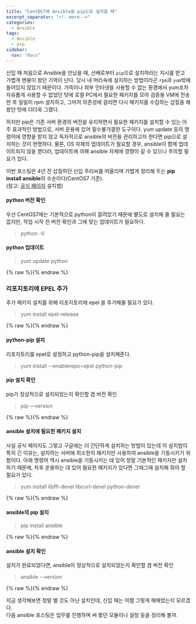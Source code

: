 ```yaml
---
title: "CentOS7에 Ansible을 pip으로 설치할 때"
excerpt_separator: "<!--more-->"
categories:
  - Ansible
tags:
  - Ansible
  - pip
sidebar:
  nav: "docs"
---
```

신입 때 처음으로 Ansible을 만났을 때, 선배로부터 `pip`으로 설치하라는 지시를 받고 가볍게 멘붕이 왔던 기억이 난다. 
당시 내 머리속에 설치하는 방법이라곤 `rpm`과 `yum`밖에 들어있지 않았기 때문이다. 가뜩이나 외부 인터넷을 사용할 수 없는 환경에서 yum조차 자유롭게 사용할 수 없었던 탓에
로컬 PC에서 필요한 패키지를 모아 검증용 VM에 전송한 후 일일이 rpm 설치하고, 그마저 의존성에 걸리면 다시 패키지를 수집하는 삽질을 해 왔던 탓에 더더욱 그랬다.

하지만 pip은 기존 서버 환경의 버전을 유지하면서 필요한 패키지를 설치할 수 있는 아주 효과적인 방법으로, 서버 운용에 있어 필수불가결한 도구이다.
yum update 등의 명령어에 영향을 받지 않고 독자적으로 ansible의 버전을 관리하고자 한다면 pip으로 설치하는 것이 현명하다.
물론, OS 자체의 업데이트가 필요할 경우, ansible이 함께 업데이트되지 않을 뿐더러, 업데이트에 의해 ansible 자체에 영향이 갈 수 있으니 주의할 필요가 있다.

이번 포스팅은 4년 전 삽질하던 신입 주리씨를 떠올리며 가볍게 정리해 두는 **pip install ansible**의 수순이다(CentOS7 기준).  
(참고: [공식 페이지](https://docs.ansible.com/ansible/latest/installation_guide/intro_installation.html#installing-and-upgrading-ansible-with-pip) 설치법)

#### python 버전 확인
우선 CentOS7에는 기본적으로 python이 깔려있기 때문에 별도로 설치해 줄 필요는 없지만, 작업 시작 전 버전 확인과 그에 맞는 업데이트가 필요하다.
> python -V

#### python 업데이트
> yum update python

{% raw %}<img src="https://smilejulie0812.github.io/assets/images/ansible001-1.PNG" alt="">{% endraw %}

### 리포지토리에 EPEL 추가
추가 패키지 설치를 위해 리포지토리에 epel 을 추가해줄 필요가 있다.
> yum install epel-release

{% raw %}<img src="https://smilejulie0812.github.io/assets/images/ansible001-2.PNG" alt="">{% endraw %}

#### python-pip 설치
리포지토리를 epel로 설정하고 python-pip을 설치해준다.
> yum install --enablerepo=epel python-pip

#### pip 설치 확인
pip가 정상적으로 설치되었는지 확인할 겸 버전 확인
> pip —version

{% raw %}<img src="https://smilejulie0812.github.io/assets/images/ansible001-3.PNG" alt="">{% endraw %}

#### ansible 설치에 필요한 패키지 설치
사실 공식 페이지도 그렇고 구글에는 더 간단하게 설치하는 방법이 있는데 이 설치법이 특히 긴 이유는, 설치하는 서버에 최소한의 패키지만 사용하여 ansible을 기동시키기 위함이다. 아래 명령어 역시 ansible을 기동시키는 데 있어 정말 기본적인 패키지만 설치하기 때문에, 차후 운용하는 데 있어 필요한 패키지가 있다면 그때그때 설치해 줘야 할 필요가 있다.
> yum install libffi-devel libcurl-devel python-devel

{% raw %}<img src="https://smilejulie0812.github.io/assets/images/ansible001-4.PNG" alt="">{% endraw %}

#### ansible의 pip 설치
> pip install ansible

{% raw %}<img src="https://smilejulie0812.github.io/assets/images/ansible001-5.PNG" alt="">{% endraw %}

#### ansible 설치 확인
설치가 완료되었다면, ansible이 정상적으로 설치되었는지 확인할 겸 버전 확인
> ansible --version

{% raw %}<img src="https://smilejulie0812.github.io/assets/images/ansible001-6.PNG" alt="">{% endraw %}

지금 생각해보면 정말 별 것도 아닌 설치인데, 신입 때는 어쩜 그렇게 헤매었는지 모르겠다.  
다음 ansible 포스팅은 업무를 진행하며 써 봤던 모듈이나 설정 등을 정리해 볼까.
